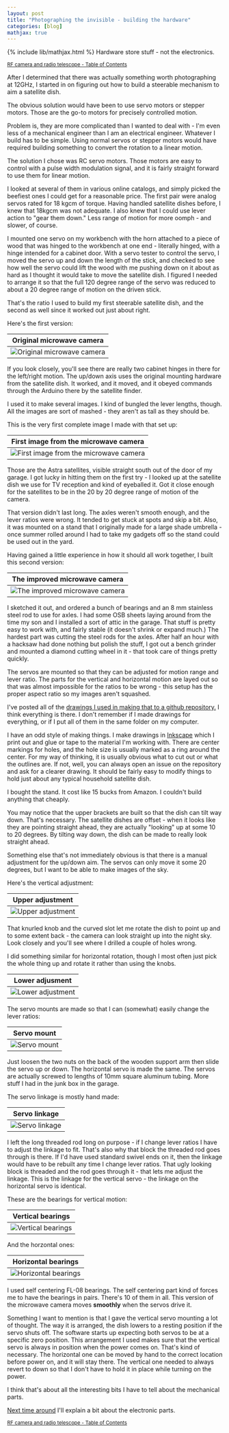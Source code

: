 ```yaml
---
layout: post
title: "Photographing the invisible - building the hardware"
categories: [blog]
mathjax: true
---
```

{% include lib/mathjax.html %}
Hardware store stuff - not the electronics.

<sub>[RF camera and radio telescope - Table of Contents](3-rfcamera-toc)</sub>

After I determined that there was actually something worth photographing at 12GHz, I started in on figuring out how to build a steerable mechanism to aim a satellite dish.

The obvious solution would have been to use servo motors or stepper motors.  Those are the go-to motors for precisely controlled motion.

Problem is, they are more complicated than I wanted to deal with - I'm even less of a mechanical engineer than I am an electrical engineer.  Whatever I build has to be simple.  Using normal servos or stepper motors would have required building something to convert the rotation to a linear motion.

The solution I chose was RC servo motors.  Those motors are easy to control with a pulse width modulation signal, and it is fairly straight forward to use them for linear motion.

I looked at several of them in various online catalogs, and simply picked the beefiest ones I could get for a reasonable price.  The first pair were analog servos rated for 18 kgcm of torque.  Having handled satellite dishes before, I knew that 18kgcm was not adequate.  I also knew that I could use lever action to "gear them down."  Less range of motion for more oomph - and slower, of course.

I mounted one servo on my workbench with the horn attached to a piece of wood that was hinged to the workbench at one end - literally hinged, with a hinge intended for a cabinet door.  With a servo tester to control the servo, I moved the servo up and down the length of the stick, and checked to see how well the servo could lift the wood with me pushing down on it about as hard as I thought it would take to move the satellite dish.  I figured I needed to arrange it so that the full 120 degree range of the servo was reduced to about a 20 degree range of motion on the driven stick.

That's the ratio I used to build my first steerable satellite dish, and the second as well since it worked out just about right.

Here's the first version:

|Original microwave camera|
|---------------------------------------|
|![Original microwave camera](/assets/rfcamera/firstrig.jpg)|

If you look closely, you'll see there are really two cabinet hinges in there for the left/right motion.  The up/down axis uses the original mounting hardware from the satellite dish.  It worked, and it moved, and it obeyed commands through the Arduino there by the satellite finder.

I used it to make several images.  I kind of bungled the lever lengths, though.  All the images are sort of mashed - they aren't as tall as they should be.

This is the very first complete image I made with that set up:

|First image from the microwave camera|
|---------------------------------------|
|![First image from the microwave camera](/assets/rfcamera/firstimage.png)|

Those are the Astra satellites, visible straight south out of the door of my garage.  I got lucky in hitting them on the first try - I looked up at the satellite dish we use for TV reception and kind of eyeballed it. Got it close enough for the satellites to be in the 20 by 20 degree range of motion of the camera.

That version didn't last long.  The axles weren't smooth enough, and the lever ratios were wrong.  It tended to get stuck at spots and skip a bit.  Also, it was mounted on a stand that I originally made for a large shade umbrella - once summer rolled around I had to take my gadgets off so the stand could be used out in the yard.

Having gained a little experience in how it should all work together, I built this second version:

|The improved microwave camera|
|---------------------------------------|
|![The improved microwave camera](/assets/rfcamera/rig.jpg)|


I sketched it out, and ordered a bunch of bearings and an 8 mm stainless steel rod to use for axles.  I had some OSB sheets laying around from the time my son and I installed a sort of attic in the garage.  That stuff is pretty easy to work with, and fairly stable (it doesn't shrink or expand much.)  The hardest part was cutting the steel rods for the axles.  After half an hour with a hacksaw had done nothing but polish the stuff, I got out a bench grinder and mounted a diamond cutting wheel in it - that took care of things pretty quickly.

The servos are mounted so that they can be adjusted for motion range and lever ratio.  The parts for the vertical and horizontal motion are layed out so that was almost impossible for the ratios to be wrong - this setup has the proper aspect ratio so my images aren't squashed.

I've posted all of the [drawings I used in making that to a github repository.](https://github.com/JosephEoff/scanner-hardware-drawings)  I think everything is there.  I don't remember if I made drawings for everything, or if I put all of them in the same folder on my computer.

I have an odd style of making things.  I make drawings in [Inkscape](https://inkscape.org) which I print out and glue or tape to the material I'm working with.  There are center markings for holes, and the hole size is usually marked as a ring around the center.  For my way of thinking, it is usually obvious what to cut out or what the outlines are.  If not, well, you can always open an issue on the repository and ask for a clearer drawing. It should be fairly easy to modify things to hold just about any typical household satellite dish.

I bought the stand.  It cost like 15 bucks from Amazon.  I couldn't build anything that cheaply.

You may notice that the upper brackets are built so that the dish can tilt way down.  That's necessary.  The satellite dishes are offset - when it looks like they are pointing straight ahead, they are actually "looking" up at some 10 to 20 degrees.  By tilting way down, the dish can be made to really look straight ahead.

Something else that's not immediately obvious is that there is a manual adjustment for the up/down aim.  The servos can only move it some 20 degrees, but I want to be able to make images of the sky.

Here's the vertical adjustment:

|Upper adjustment|
|---------------------------------------|
|![Upper adjustment](/assets/rfcamera/upperadjustment.jpg)|

That knurled knob and the curved slot let me rotate the dish to point up and to some extent back - the camera can look straight up into the night sky.  Look closely and you'll see where I drilled a couple of holes wrong.

I did something similar for horizontal rotation, though I most often just pick the whole thing up and rotate it rather than using the knobs.

|Lower adjusment|
|---------------------------------------|
|![Lower adjustment](/assets/rfcamera/loweradjustment.jpg)|


The servo mounts are made so that I can (somewhat) easily change the lever ratios:

|Servo mount|
|---------------------------------------|
|![Servo mount](/assets/rfcamera/servomount.jpg)|

Just loosen the two nuts on the back of the wooden support arm then slide the servo up or down.  The horizontal servo is made the same.  The servos are actually screwed to lengths of 10mm square aluminum tubing.  More stuff I had in the junk box in the garage.

The servo linkage is mostly hand made:

|Servo linkage|
|---------------------------------------|
|![Servo linkage](/assets/rfcamera/servolinkage.jpg)|

I left the long threaded rod long on purpose - if I change lever ratios I have to adjust the linkage to fit.  That's also why that block the threaded rod goes through is there.  If I'd have used standard swivel ends on it, then the linkage would have to be rebuilt any time I change lever ratios.  That ugly looking block is threaded and the rod goes through it - that lets me adjust the linkage.  This is the linkage for the vertical servo - the linkage on the horizontal servo is identical.

These are the bearings for vertical motion:

|Vertical bearings|
|---------------------------------------|
|![Vertical bearings](/assets/rfcamera/verticalbearings.jpg)|

And the horzontal ones:

|Horizontal bearings|
|---------------------------------------|
|![Horizontal bearings](/assets/rfcamera/horizontalbearings.jpg)|

I used self centering FL-08 bearings.  The self centering part kind of forces me to have the bearings in pairs.  There's 10 of them in all.  This version of the microwave camera moves **smoothly** when the servos drive it.

Something I want to mention is that I gave the vertical servo mounting a lot of thought.  The way it is arranged, the dish lowers to a resting position if the servo shuts off.  The software starts up expecting both servos to be at a specific zero position.  This arrangement I used makes sure that the vertical servo is always in position when the power comes on.  That's kind of necessary.  The horizontal one can be moved by hand to the correct location before power on, and it will stay there.  The vertical one needed to always revert to down so that I don't have to hold it in place while turning on the power.

I think that's about all the interesting bits I have to tell about the mechanical parts.

[Next time around](rfcamera4) I'll explain a bit about the electronic parts.

<sub>[RF camera and radio telescope - Table of Contents](3-rfcamera-toc)</sub>
